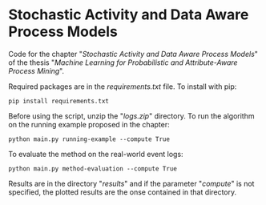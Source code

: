 # Stochastic Activity and Data Aware Process Models

Code for the chapter "*Stochastic Activity and Data Aware Process Models*" of the thesis "*Machine Learning for Probabilistic and Attribute-Aware Process Mining*".

Required packages are in the *requirements.txt* file. To install with pip:

```
pip install requirements.txt
```

Before using the script, unzip the "*logs.zip*" directory.
To run the algorithm on the running example proposed in the chapter:

```
python main.py running-example --compute True
```

To evaluate the method on the real-world event logs:

```
python main.py method-evaluation --compute True
```

Results are in the directory "*results*" and if the parameter "*compute*" is not specified, the plotted results are the onse contained in that directory.
